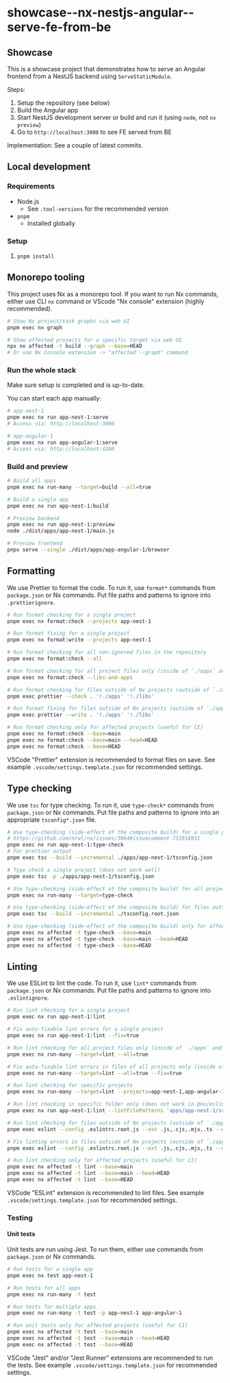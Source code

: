 # showcase--nx-nestjs-angular--serve-fe-from-be

## Showcase

This is a showcase project that demonstrates how to serve an Angular frontend from a NestJS backend using `ServeStaticModule`.

Steps:

1. Setup the repository (see below)
2. Build the Angular app
3. Start NestJS development server or build and run it (using `node`, not `nx preview`)
4. Go to `http://localhost:3000` to see FE served from BE

Implementation: See a couple of latest commits.

## Local development

### Requirements

- Node.js
  - See `.tool-versions` for the recommended version
- `pnpm`
  - Installed globally

### Setup

1. `pnpm install`

## Monorepo tooling

This project uses Nx as a monorepo tool. If you want to run Nx commands, either use CLI `nx` command or VScode "Nx console" extension (highly recommended).

```bash
# Show Nx project/task graphs via web UI
pnpm exec nx graph

# Show affected projects for a specific target via web UI
npx nx affected -t build --graph --base=HEAD
# Or use Nx Console extension -> "affected --graph" command
```

### Run the whole stack

Make sure setup is completed and is up-to-date.

You can start each app manually:

```bash
# app-nest-1
pnpm exec nx run app-nest-1:serve
# Access via: http://localhost:3000

# app-angular-1
pnpm exec nx run app-angular-1:serve
# Access via: http://localhost:4200
```

### Build and preview

```bash
# Build all apps
pnpm exec nx run-many --target=build --all=true

# Build a single app
pnpm exec nx run app-nest-1:build

# Preview backend
pnpm exec nx run app-nest-1:preview
node ./dist/apps/app-nest-1/main.js

# Preview frontend
pnpx serve --single ./dist/apps/app-angular-1/browser
```

## Formatting

We use Prettier to format the code. To run it, use `format*` commands from `package.json` or Nx commands. Put file paths and patterns to ignore into `.prettierignore`.

```bash
# Run format checking for a single project
pnpm exec nx format:check --projects app-nest-1

# Run format fixing for a single project
pnpm exec nx format:write --projects app-nest-1

# Run format checking for all non-ignored files in the repository
pnpm exec nx format:check --all

# Run format checking for all project files only (inside of `./apps` and `./libs`)
pnpm exec nx format:check --libs-and-apps

# Run format checking for files outside of Nx projects (outside of `./apps` and `./libs`)
pnpm exec prettier --check . '!./apps' '!./libs'

# Run format fixing for files outside of Nx projects (outside of `./apps` and `./libs`)
pnpm exec prettier --write . '!./apps' '!./libs'

# Run format checking only for affected projects (useful for CI)
pnpm exec nx format:check --base=main
pnpm exec nx format:check --base=main --head=HEAD
pnpm exec nx format:check --base=HEAD
```

VSCode "Prettier" extension is recommended to format files on save. See example `.vscode/settings.template.json` for recommended settings.

## Type checking

We use `tsc` for type checking. To run it, use `type-check*` commands from `package.json` or Nx commands. Put file paths and patterns to ignore into an appropriate `tsconfig*.json` file.

```bash
# Use type-checking (side-effect of the composite build) for a single project (recommended)
# https://github.com/nrwl/nx/issues/3664#issuecomment-731918931
pnpm exec nx run app-nest-1:type-check
# For prettier output
pnpm exec tsc --build --incremental ./apps/app-nest-1/tsconfig.json

# Type check a single project (does not work well)
pnpm exec tsc -p ./apps/app-nest-1/tsconfig.json

# Use type-checking (side-effect of the composite build) for all projects
pnpm exec nx run-many --target=type-check

# Use type-checking (side-effect of the composite build) for files outside of Nx projects (outside of `./apps` and `./libs`)
pnpm exec tsc --build --incremental ./tsconfig.root.json

# Use type-checking (side-effect of the composite build) only for affected projects (useful for CI)
pnpm exec nx affected -t type-check --base=main
pnpm exec nx affected -t type-check --base=main --head=HEAD
pnpm exec nx affected -t type-check --base=HEAD
```

## Linting

We use ESLint to lint the code. To run it, use `lint*` commands from `package.json` or Nx commands. Put file paths and patterns to ignore into `.eslintignore`.

```bash
# Run lint checking for a single project
pnpm exec nx run app-nest-1:lint

# Fix auto-fixable lint errors for a single project
pnpm exec nx run app-nest-1:lint --fix=true

# Run lint checking for all project files only (inside of `./apps` and `./libs`)
pnpm exec nx run-many --target=lint --all=true

# Fix auto-fixable lint errors in files of all projects only (inside of `./apps` and `./libs`)
pnpm exec nx run-many --target=lint --all=true --fix=true

# Run lint checking for specific projects
pnpm exec nx run-many --target=lint --projects=app-nest-1,app-angular-1

# Run lint checking in specific folder only (does not work in @nx/eslint v19.5.1)
pnpm exec nx run app-nest-1:lint --lintFilePatterns 'apps/app-nest-1/src/**/*'

# Run lint checking for files outside of Nx projects (outside of `./apps` and `./libs`)
pnpm exec eslint --config .eslintrc.root.js --ext .js,.cjs,.mjs,.ts --max-warnings 0 .

# Fix linting errors in files outside of Nx projects (outside of `./apps` and `./libs`)
pnpm exec eslint --config .eslintrc.root.js --ext .js,.cjs,.mjs,.ts --max-warnings 0 --fix .

# Run lint checking only for affected projects (useful for CI)
pnpm exec nx affected -t lint --base=main
pnpm exec nx affected -t lint --base=main --head=HEAD
pnpm exec nx affected -t lint --base=HEAD
```

VSCode "ESLint" extension is recommended to lint files. See example `.vscode/settings.template.json` for recommended settings.

### Testing

#### Unit tests

Unit tests are run using Jest. To run them, either use commands from `package.json` or Nx commands.

```bash
# Run tests for a single app
pnpm exec nx test app-nest-1

# Run tests for all apps
pnpm exec nx run-many -t test

# Run tests for multiple apps
pnpm exec nx run-many -t test -p app-nest-1 app-angular-1

# Run unit tests only for affected projects (useful for CI)
pnpm exec nx affected -t test --base=main
pnpm exec nx affected -t test --base=main --head=HEAD
pnpm exec nx affected -t test --base=HEAD
```

VSCode "Jest" and/or "Jest Runner" extensions are recommended to run the tests. See example `.vscode/settings.template.json` for recommended settings.
